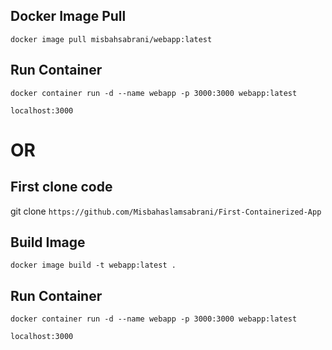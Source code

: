 ## Docker Image Pull
`docker image pull misbahsabrani/webapp:latest`

## Run Container
`docker container run -d --name webapp -p 3000:3000 webapp:latest`


`localhost:3000`


# OR

## First clone code
git clone `https://github.com/Misbahaslamsabrani/First-Containerized-App`

## Build Image 
`docker image build -t webapp:latest .`

## Run Container
`docker container run -d --name webapp -p 3000:3000 webapp:latest`


`localhost:3000`
